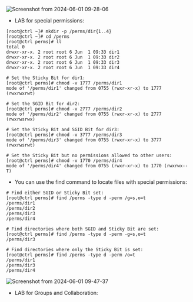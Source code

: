 ![Screenshot from 2024-06-01 09-28-06](https://github.com/RedHatRanger/best_linux_scripts_and_commands/assets/90477448/8be37a4d-bf0f-470b-8080-5e26d9b69542)

* LAB for special permissions:
```
[root@ctrl ~]# mkdir -p /perms/dir{1..4}
[root@ctrl ~]# cd /perms
[root@ctrl perms]# ll
total 0
drwxr-xr-x. 2 root root 6 Jun  1 09:33 dir1
drwxr-xr-x. 2 root root 6 Jun  1 09:33 dir2
drwxr-xr-x. 2 root root 6 Jun  1 09:33 dir3
drwxr-xr-x. 2 root root 6 Jun  1 09:33 dir4

# Set the Sticky Bit for dir1:
[root@ctrl perms]# chmod -v 1777 /perms/dir1
mode of '/perms/dir1' changed from 0755 (rwxr-xr-x) to 1777 (rwxrwxrwt)

# Set the SGID Bit for dir2:
[root@ctrl perms]# chmod -v 2777 /perms/dir2
mode of '/perms/dir2' changed from 0755 (rwxr-xr-x) to 2777 (rwxrwsrwx)

# Set the Sticky Bit and SGID Bit for dir3:
[root@ctrl perms]# chmod -v 3777 /perms/dir3
mode of '/perms/dir3' changed from 0755 (rwxr-xr-x) to 3777 (rwxrwsrwt)

# Set the Sticky Bit but no permissions allowed to other users:
[root@ctrl perms]# chmod -v 1770 /perms/dir4
mode of '/perms/dir4' changed from 0755 (rwxr-xr-x) to 1770 (rwxrwx--T)
```

* You can use the find command to locate files with special permissions:
```
# Find either SGID or Sticky Bit set:
[root@ctrl perms]# find /perms -type d -perm /g=s,o=t 
/perms/dir1
/perms/dir2
/perms/dir3
/perms/dir4

# Find directories where both SGID and Sticky Bit are set:
[root@ctrl perms]# find /perms -type d -perm -g=s,o=t 
/perms/dir3

# Find directories where only the Sticky Bit is set:
[root@ctrl perms]# find /perms -type d -perm /o=t 
/perms/dir1
/perms/dir3
/perms/dir4
```

![Screenshot from 2024-06-01 09-47-37](https://github.com/RedHatRanger/best_linux_scripts_and_commands/assets/90477448/26c2e34c-c240-4929-a4fb-46d4f99dd8ab)

* LAB for Groups and Collaboration:
```

```
